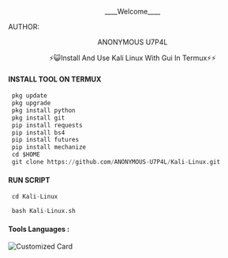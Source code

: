 <p align="center">
____Welcome____


AUTHOR:
<p align="center">
ANONYMOUS U7P4L

</br>
<p align="center">
      ⚡😺Install And Use Kali Linux With Gui In Termux⚡⚡
</p>
  
#### INSTALL TOOL ON TERMUX
```python
 pkg update
 pkg upgrade
 pkg install python
 pkg install git
 pip install requests
 pip install bs4
 pip install futures
 pip install mechanize
 cd $HOME 
 git clone https://github.com/ANONYMOUS-U7P4L/Kali-Linux.git
```
#### RUN SCRIPT
```python
 cd Kali-Linux

 bash Kali-Linux.sh
```


#### Tools Languages :

![Customized Card](https://github-readme-stats.vercel.app/api/pin?username=ANONYMOUS-U7P4L&repo=Kali-Linux&title_color=fff&icon_color=f9f9f9&text_color=9f9f9f&bg_color=151515)
